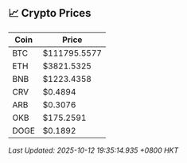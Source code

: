 ## 📈 Crypto Prices

| Coin | Price |
| ---- | ----- |
| BTC | $111795.5577 |
| ETH | $3821.5325 |
| BNB | $1223.4358 |
| CRV | $0.4894 |
| ARB | $0.3076 |
| OKB | $175.2591 |
| DOGE | $0.1892 |

_Last Updated: 2025-10-12 19:35:14.935 +0800 HKT_